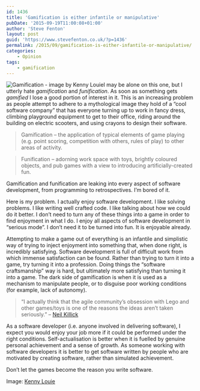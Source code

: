 ```yaml
---
id: 1436
title: 'Gamification is either infantile or manipulative'
pubDate: '2015-09-19T11:00:08+01:00'
author: 'Steve Fenton'
layout: post
guid: 'https://www.stevefenton.co.uk/?p=1436'
permalink: /2015/09/gamification-is-either-infantile-or-manipulative/
categories:
    - Opinion
tags:
    - gamification
---
```


![Gamification - image by Kenny Louie](https://www.stevefenton.co.uk/wp-content/uploads/2015/09/gamification-300x199.jpg)I may be alone on this one, but I utterly hate *gamification* and *funification*. As soon as something gets *gamified* I lose a good portion of interest in it. This is an increasing problem as people attempt to adhere to a mythological image they hold of a “cool software company” that has everyone turning up to work in fancy dress, climbing playground equipment to get to their office, riding around the building on electric scooters, and using crayons to design their software.

> Gamification – the application of typical elements of game playing (e.g. point scoring, competition with others, rules of play) to other areas of activity.

> Funification – adorning work space with toys, brightly coloured objects, and pub games with a view to introducing artificially-created fun.

Gamification and funification are leaking into every aspect of software development, from programming to retrospectives. I’m bored of it.

Here is my problem. I actually enjoy software development. I like solving problems. I like writing well crafted code. I like talking about how we could do it better. I don’t need to turn any of these things into a game in order to find enjoyment in what I do. I enjoy all aspects of software development in “serious mode”. I don’t need it to be turned into fun. It is enjoyable already.

Attempting to make a game out of everything is an infantile and simplistic way of trying to inject enjoyment into something that, when done right, is incredibly satisfying. Software development is full of difficult work from which immense satisfaction can be found. Rather than trying to turn it into a game, try turning it into a profession. Doing things the “software craftsmanship” way is hard, but ultimately more satisfying than turning it into a game. The dark side of gamification is when it is used as a mechanism to manipulate people, or to disguise poor working conditions (for example, lack of autonomy).

> “I actually think that the agile community’s obsession with Lego and other games/toys is one of the reasons the ideas aren’t taken seriously.” – [Neil Killick](http://neilkillick.com/)

As a software developer (i.e. anyone involved in delivering software), I expect you would enjoy your job more if it could be performed under the right conditions. Self-actualisation is better when it is fuelled by genuine personal achievement and a sense of growth. As someone working with software developers it is better to get software written by people who are motivated by creating software, rather than simulated achievement.

Don’t let the games become the reason you write software.

Image: [Kenny Louie](https://www.flickr.com/photos/kwl/)
